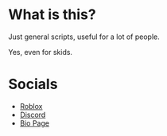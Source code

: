 # What is this?

Just general scripts, useful for a lot of people.

Yes, even for skids.


# Socials

- [Roblox](https://www.roblox.com/users/2823434956/profile)
- [Discord](https://discord.com/users/989861264333369396)
- [Bio Page](https://bio.ib2.lol/pew/)
